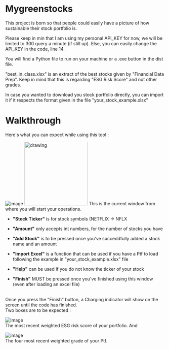 # Mygreenstocks

This project is born so that people could easily have a picture of how sustainable their stock portfolio is.

Please keep in min that I am using my personal API_KEY for now, we will be limited to 300 query a minute (if still up). Else, you can easily change the API_KEY in the code, line 14. 

You will find a Python file to run on your machine or a .exe button in the dist file.

"best_in_class.xlsx" is an extract of the best stocks given by "Financial Data Prep". Keep in mind that this is regarding "ESG Risk Score" and not other grades.

In case you wanted to download you stock portfolio directly, you can import it if it respects the format given in the file "your_stock_example.xlsx"


# Walkthrough

Here's what you can expect while using this tool : 

![image](https://github.com/rletilly/Mygreenstocks/assets/55627422/328efca4-bf0f-4d8b-9b7b-e0a02110b666)
<img src="https://github.com/rletilly/Mygreenstocks/assets/55627422/328efca4-bf0f-4d8b-9b7b-e0a02110b666" alt="drawing" width="200"/>
This is the current window from where you will start your operations.

- **"Stock Ticker"** is for stock symbols (NETFLIX -> NFLX
- **"Amount"** only accepts int numbers, for the number of stocks you have
- **"Add Stock"** is to be pressed once you've succeddfully added a stock name and an amount

- **"Import Excel"** is a function that can be used if you have a Ptf to load following the example in "your_stock_example.xlsx" file <br>
- **"Help"** can be used if you do not know the ticker of your stock <br>
- **"Finish"** MUST be pressed once you've finished using this window (even after loading an excel file) <br>
<br>
Once you press the "Finish" button, a Charging indicator will show on the screen until the code has finished.
<br> 
Two boxes are to be expected : <br>

![image](https://github.com/rletilly/Mygreenstocks/assets/55627422/74bdaa8f-a26c-4245-83c2-607620f3b241)
<br>
The most recent weighted ESG risk score of your portfolio. And <br>

![image](https://github.com/rletilly/Mygreenstocks/assets/55627422/95ae9957-30a0-46c9-aecb-0ba391c0e0f3)
<br>
The four most recent weighted grade of your Ptf.




